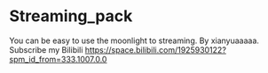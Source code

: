 # Streaming_pack
You can be easy to use the moonlight to streaming. By xianyuaaaaa. Subscribe my Bilibili https://space.bilibili.com/1925930122?spm_id_from=333.1007.0.0
